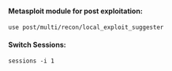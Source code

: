 #### Metasploit module for post exploitation:
```
use post/multi/recon/local_exploit_suggester
```
#### Switch Sessions:
```
sessions -i 1
```
